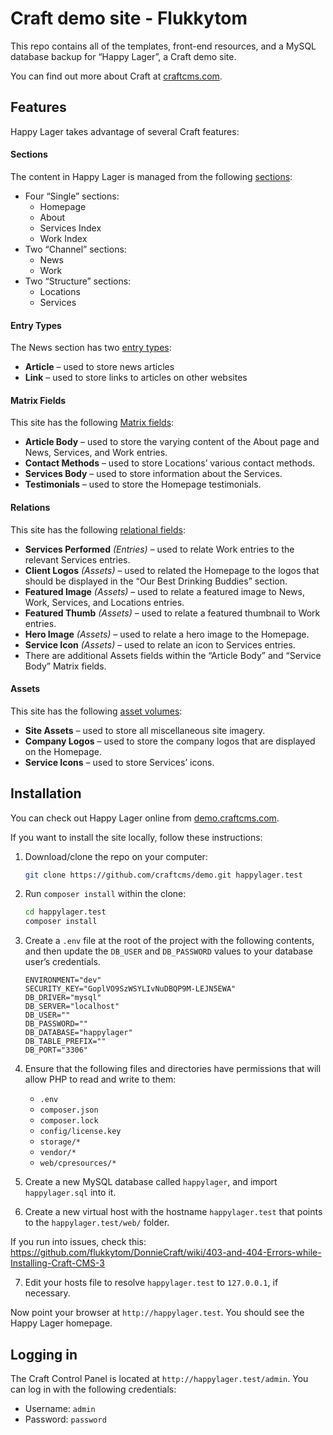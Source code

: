 # Craft demo site - Flukkytom

This repo contains all of the templates, front-end resources, and a MySQL database backup for “Happy Lager”, a Craft demo site.

You can find out more about Craft at [craftcms.com](https://craftcms.com/).

## Features

Happy Lager takes advantage of several Craft features:

#### Sections

The content in Happy Lager is managed from the following [sections](https://docs.craftcms.com/v3/sections-and-entries.html#sections):

* Four “Single” sections:
  - Homepage
  - About
  - Services Index
  - Work Index
* Two “Channel” sections:
  - News
  - Work
* Two “Structure” sections:
  - Locations
  - Services

#### Entry Types

The News section has two [entry types](https://docs.craftcms.com/v3/sections-and-entries.html#entry-types):

* **Article** – used to store news articles
* **Link** – used to store links to articles on other websites

#### Matrix Fields

This site has the following [Matrix fields](https://docs.craftcms.com/v3/matrix-fields.html):

* **Article Body** – used to store the varying content of the About page and News, Services, and Work entries.
* **Contact Methods** – used to store Locations’ various contact methods.
* **Services Body** – used to store information about the Services.
* **Testimonials** – used to store the Homepage testimonials.

#### Relations

This site has the following [relational fields](https://docs.craftcms.com/v3/relations.html#terminology):

* **Services Performed** _(Entries)_ – used to relate Work entries to the relevant Services entries.
* **Client Logos** _(Assets)_ – used to related the Homepage to the logos that should be displayed in the “Our Best Drinking Buddies” section.
* **Featured Image** _(Assets)_ – used to relate a featured image to News, Work, Services, and Locations entries.
* **Featured Thumb** _(Assets)_ – used to relate a featured thumbnail to Work entries.
* **Hero Image** _(Assets)_ – used to relate a hero image to the Homepage.
* **Service Icon** _(Assets)_ – used to relate an icon to Services entries.
* There are additional Assets fields within the “Article Body” and “Service Body” Matrix fields.

#### Assets

This site has the following [asset volumes](https://docs.craftcms.com/v3/assets.html):

* **Site Assets** – used to store all miscellaneous site imagery.
* **Company Logos** – used to store the company logos that are displayed on the Homepage.
* **Service Icons** – used to store Services’ icons.


## Installation

You can check out Happy Lager online from [demo.craftcms.com](https://demo.craftcms.com/).

If you want to install the site locally, follow these instructions:

1. Download/clone the repo on your computer:

   ```bash
   git clone https://github.com/craftcms/demo.git happylager.test
   ```

2. Run `composer install` within the clone:

   ```bash
   cd happylager.test
   composer install
   ```
   
3. Create a `.env` file at the root of the project with the following contents, and then update the `DB_USER` and `DB_PASSWORD` values to your database user’s credentials.

   ```dotenv
   ENVIRONMENT="dev"
   SECURITY_KEY="GoplVO9SzWSYLIvNuDBQP9M-LEJN5EWA"
   DB_DRIVER="mysql"
   DB_SERVER="localhost"
   DB_USER=""
   DB_PASSWORD=""
   DB_DATABASE="happylager"
   DB_TABLE_PREFIX=""
   DB_PORT="3306"
   ```

4. Ensure that the following files and directories have permissions that will allow PHP to read and write to them:

   - `.env`
   - `composer.json`
   - `composer.lock`
   - `config/license.key`
   - `storage/*`
   - `vendor/*`
   - `web/cpresources/*`

5. Create a new MySQL database called `happylager`, and import `happylager.sql` into it.

6. Create a new virtual host with the hostname `happylager.test` that points to the `happylager.test/web/` folder.

If you run into issues, check this: https://github.com/flukkytom/DonnieCraft/wiki/403-and-404-Errors-while-Installing-Craft-CMS-3

7. Edit your hosts file to resolve `happylager.test` to `127.0.0.1`, if necessary.

Now point your browser at `http://happylager.test`. You should see the Happy Lager homepage.

## Logging in

The Craft Control Panel is located at `http://happylager.test/admin`. You can log in with the following credentials:

* Username: `admin`
* Password: `password`

